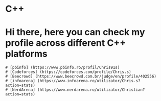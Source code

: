 # C++
# Hi there, here you can check my profile across different C++ platforms

```
# [pbinfo] (https://www.pbinfo.ro/profil/Chris91s)
# [Codeforces] (https://codeforces.com/profile/Chris.s)
# [Beecrowd] (https://www.beecrowd.com.br/judge/en/profile/402556)
# [infoarena] (https://www.infoarena.ro/utilizator/Chris.s?action=stats)
# [NerdArena] (https://www.nerdarena.ro/utilizator/Christian?action=stats)
```
